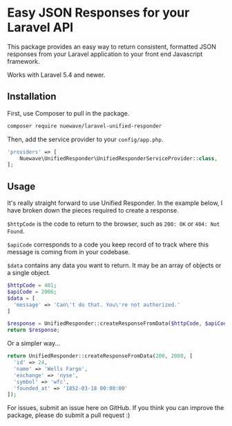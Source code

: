 # Easy JSON Responses for your Laravel API

This package provides an easy way to return consistent, formatted JSON responses from your Laravel application to your front end Javascript framework.

Works with Laravel 5.4 and newer.

## Installation
First, use Composer to pull in the package.

```bash
composer require nuewave/laravel-unified-responder
```

Then, add the service provider to your `config/app.php`.

```php
'providers' => [
    Nuewave\UnifiedResponder\UnifiedResponderServiceProvider::class,
];
```

## Usage
It's really straight forward to use Unified Responder. In the example below, I have broken down the pieces required to create a response.

`$httpCode` is the code to return to the browser, such as `200: OK` or `404: Not Found`.

`$apiCode` corresponds to a code you keep record of to track where this message is coming from in your codebase.

`$data` contains any data you want to return. It may be an array of objects or a single object.

```php
$httpCode = 401;
$apiCode = 2006;
$data = [
  'message' => 'Can\'t do that. You\'re not authorized.'
]

$response = UnifiedResponder::createResponseFromData($httpCode, $apiCode, $data);
return $response;
```

Or a simpler way...

```php
return UnifiedResponder::createResponseFromData(200, 2008, [
  'id' => 24,
  'name' => 'Wells Fargo',
  'exchange' => 'nyse',
  'symbol' => 'wfc',
  'founded_at' => '1852-03-18 00:00:00'
]);
```

For issues, submit an issue here on GitHub. If you think you can improve the package, please do submit a pull request :)
